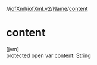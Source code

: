 //[iofXml](../../../index.md)/[iofXml.v2](../index.md)/[Name](index.md)/[content](content.md)

# content

[jvm]\
protected open var [content](content.md): [String](https://docs.oracle.com/javase/8/docs/api/java/lang/String.html)
